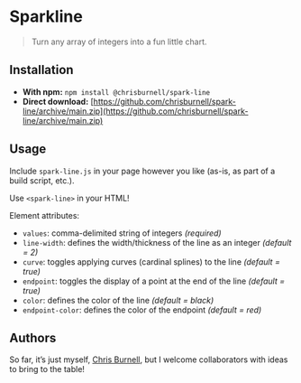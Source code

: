 # Sparkline

> Turn any array of integers into a fun little chart.

## Installation

- **With npm:** `npm install @chrisburnell/spark-line`
- **Direct download:** [https://github.com/chrisburnell/spark-line/archive/main.zip](https://github.com/chrisburnell/spark-line/archive/main.zip)

## Usage

Include `spark-line.js` in your page however you like (as-is, as part of a build script, etc.).

Use `<spark-line>` in your HTML!

Element attributes:

- `values`: comma-delimited string of integers *(required)*
- `line-width`: defines the width/thickness of the line as an integer *(default = 2)*
- `curve`: toggles applying curves (cardinal splines) to the line *(default = true)*
- `endpoint`: toggles the display of a point at the end of the line *(default = true)*
- `color`: defines the color of the line *(default = black)*
- `endpoint-color`: defines the color of the endpoint *(default = red)*

## Authors

So far, it’s just myself, [Chris Burnell](https://chrisburnell.com), but I welcome collaborators with ideas to bring to the table!
